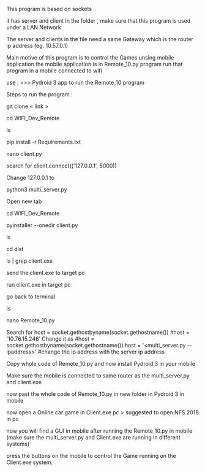 This program is based on sockets

it has server and client in the folder , make sure that this program is used under a LAN Network

The server and clients in the file need a same Gateway which is the router ip address (eg. 10.57.0.1)

Main motive of this program is to control the Games unsing mobile application the moblie application is in Remote_10.py program run that program in a mobile connected to wifi

use : >>> Pydroid 3 app to run the Remote_10 program

Steps to run the program :

git clone < link >

cd WIFI_Dev_Remote

ls

pip install -r Requirements.txt

nano client.py

search for client.connect(('127.0.0.1', 5000))

Change 127.0.0.1 to

python3 multi_server.py

Open new tab

cd WIFI_Dev_Remote

pyinstaller --onedir client.py

ls

cd dist

ls | grep client.exe

send the client.exe to target pc

run client.exe in target pc

go back to terminal

ls

nano Remote_10.py

Search for host = socket.gethostbyname(socket.gethostname()) #host = '10.76.15.246' Change it as #host = socket.gethostbyname(socket.gethostname()) host = '<multi_server.py --ipaddress>' #change the ip address with the server ip address

Copy whole code of Remote_10.py and now install Pydroid 3 in your mobile

Make sure the mobile is connected to same router as the multi_server.py and client.exe

now past the whole code of Remote_10.py in new folder in Pydroid 3 in mobile

now open a Online car game in Client.exe pc > suggested to open NFS 2018 in pc

now you will find a GUI in mobile after running the Remote_10.py in mobile (make sure the multi_server.py and Client.exe are running in different systems)

press the buttons on the mobile to control the Game running on the Client.exe system.
